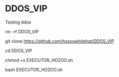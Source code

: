 # DDOS_VIP
Testing ddos 

rm -rf DDOS_VIP

git clone https://github.com/hozoowhitehat/DDOS_VIP

cd DDOS_VIP

chmod +x EXECUTOR_HOZOO.sh

bash EXECUTOR_HOZOO.sh
